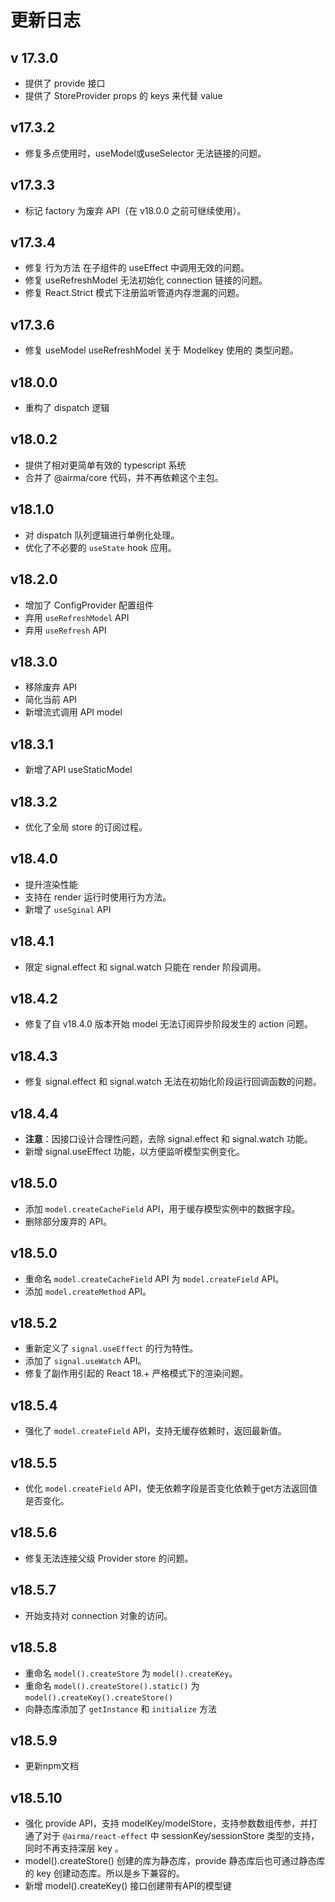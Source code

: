 # 更新日志

## v 17.3.0

* 提供了 provide 接口
* 提供了 StoreProvider props 的 keys 来代替 value 

## v17.3.2

* 修复多点使用时，useModel或useSelector 无法链接的问题。

## v17.3.3

* 标记 factory 为废弃 API（在 v18.0.0 之前可继续使用）。

## v17.3.4

* 修复 行为方法 在子组件的 useEffect 中调用无效的问题。
* 修复 useRefreshModel 无法初始化 connection 链接的问题。
* 修复 React.Strict 模式下注册监听管道内存泄漏的问题。

## v17.3.6

* 修复 useModel useRefreshModel 关于 Modelkey 使用的 类型问题。

## v18.0.0

* 重构了 dispatch 逻辑

## v18.0.2

* 提供了相对更简单有效的 typescript 系统
* 合并了 @airma/core 代码，并不再依赖这个主包。

## v18.1.0

* 对 dispatch 队列逻辑进行单例化处理。
* 优化了不必要的 `useState` hook 应用。

## v18.2.0

* 增加了 ConfigProvider 配置组件
* 弃用 `useRefreshModel` API
* 弃用 `useRefresh` API

## v18.3.0

* 移除废弃 API
* 简化当前 API
* 新增流式调用 API model

## v18.3.1

* 新增了API useStaticModel

## v18.3.2

* 优化了全局 store 的订阅过程。

## v18.4.0

* 提升渲染性能
* 支持在 render 运行时使用行为方法。
* 新增了 `useSginal` API

## v18.4.1

* 限定 signal.effect 和 signal.watch 只能在 render 阶段调用。

## v18.4.2

* 修复了自 v18.4.0 版本开始 model 无法订阅异步阶段发生的 action 问题。

## v18.4.3

* 修复 signal.effect 和 signal.watch 无法在初始化阶段运行回调函数的问题。

## v18.4.4

 * **注意**：因接口设计合理性问题，去除 signal.effect 和 signal.watch 功能。
 * 新增 signal.useEffect 功能，以方便监听模型实例变化。

## v18.5.0

* 添加 `model.createCacheField` API，用于缓存模型实例中的数据字段。
* 删除部分废弃的 API。

## v18.5.0

* 重命名 `model.createCacheField` API 为 `model.createField` API。
* 添加 `model.createMethod` API。

## v18.5.2

* 重新定义了 `signal.useEffect` 的行为特性。
* 添加了 `signal.useWatch` API。
* 修复了副作用引起的 React 18.+ 严格模式下的渲染问题。

## v18.5.4

* 强化了 `model.createField` API，支持无缓存依赖时，返回最新值。

## v18.5.5

* 优化 `model.createField` API，使无依赖字段是否变化依赖于get方法返回值是否变化。

## v18.5.6

* 修复无法连接父级 Provider store 的问题。

## v18.5.7

* 开始支持对 connection 对象的访问。

## v18.5.8

* 重命名 `model().createStore` 为 `model().createKey`。
* 重命名 `model().createStore().static()` 为 `model().createKey().createStore()`
* 向静态库添加了 `getInstance` 和 `initialize` 方法

## v18.5.9

* 更新npm文档

## v18.5.10

* 强化 provide API，支持 modelKey/modelStore，支持参数数组传参，并打通了对于 `@airma/react-effect` 中 sessionKey/sessionStore 类型的支持，同时不再支持深层 key 。
* model().createStore() 创建的库为静态库，provide 静态库后也可通过静态库的 key 创建动态库。所以是乡下兼容的。
* 新增 model().createKey() 接口创建带有API的模型键